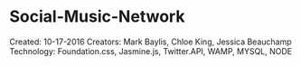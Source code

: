 # Social-Music-Network
Created: 10-17-2016
Creators: Mark Baylis, Chloe King, Jessica Beauchamp
Technology: Foundation.css, Jasmine.js, Twitter.API, WAMP, MYSQL, NODE